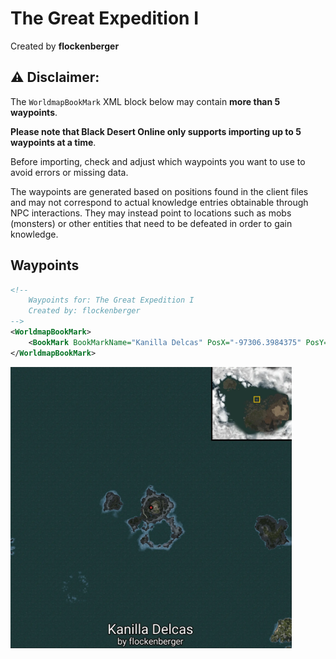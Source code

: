 # The Great Expedition I
Created by **flockenberger**

## ⚠️ Disclaimer:
The `WorldmapBookMark` XML block below may contain **more than 5 waypoints**.

**Please note that Black Desert Online only supports importing up to 5 waypoints at a time**.

Before importing, check and adjust which waypoints you want to use to avoid errors or missing data.

The waypoints are generated based on positions found in the client files and may not correspond to actual knowledge entries obtainable through NPC interactions.
They may instead point to locations such as mobs (monsters) or other entities that need to be defeated in order to gain knowledge.

## Waypoints
```xml
<!--
    Waypoints for: The Great Expedition I
    Created by: flockenberger
-->
<WorldmapBookMark>
    <BookMark BookMarkName="Kanilla Delcas" PosX="-97306.3984375" PosY="-956.1389770507812" PosZ="625257.0" />
</WorldmapBookMark>
```

<img src="./The Great Expedition I_Kanilla Delcas_Preview.webp" width="450"/> 